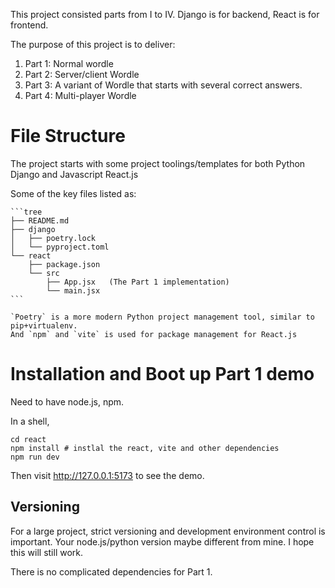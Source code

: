   This project consisted parts from I to IV.
  Django is for backend, React is for frontend.

  The purpose of this project is to deliver:

  1. Part 1: Normal wordle
  1. Part 2: Server/client Wordle
  1. Part 3: A variant of Wordle that starts with several correct answers.
  1. Part 4: Multi-player Wordle

# File Structure

  The project starts with some project toolings/templates for both Python Django and
  Javascript React.js

   Some of the key files listed as:

    ```tree
    ├── README.md
    ├── django
    │   ├── poetry.lock
    │   └── pyproject.toml
    └── react
        ├── package.json
        └── src
            ├── App.jsx   (The Part 1 implementation)
            └── main.jsx
    ```

    `Poetry` is a more modern Python project management tool, similar to pip+virtualenv.
    And `npm` and `vite` is used for package management for React.js


# Installation and Boot up Part 1 demo

  Need to have node.js, npm.

  In a shell,

  ```
  cd react
  npm install # instlal the react, vite and other dependencies
  npm run dev
  ```

  Then visit http://127.0.0.1:5173 to see the demo.

## Versioning

  For a large project, strict versioning and development environment control is important.
  Your node.js/python version maybe different from mine. I hope this will still work.

  There is no complicated dependencies for Part 1.
